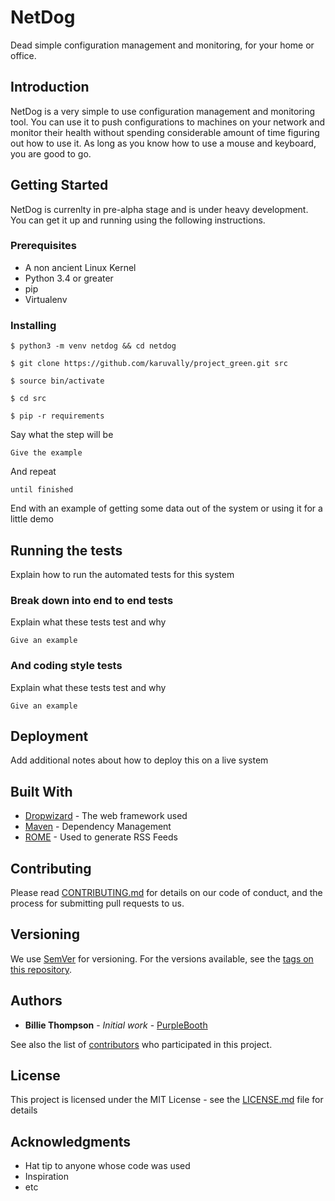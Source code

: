 # NetDog 

Dead simple configuration management and monitoring, for your home or office.

## Introduction

NetDog is a very simple to use configuration management and monitoring tool. You
can use it to push configurations to machines on your network and monitor their
health without spending considerable amount of time figuring out how to use it.
As long as you know how to use a mouse and keyboard, you are good to go.

## Getting Started

NetDog is currenlty in pre-alpha stage and is under heavy development. You can
get it up and running using the following instructions.

### Prerequisites

- A non ancient Linux Kernel
- Python 3.4 or greater 
- pip
- Virtualenv

### Installing

    $ python3 -m venv netdog && cd netdog

    $ git clone https://github.com/karuvally/project_green.git src

    $ source bin/activate

    $ cd src 

    $ pip -r requirements 

Say what the step will be

```
Give the example
```

And repeat

```
until finished
```

End with an example of getting some data out of the system or using it for a little demo

## Running the tests

Explain how to run the automated tests for this system

### Break down into end to end tests

Explain what these tests test and why

```
Give an example
```

### And coding style tests

Explain what these tests test and why

```
Give an example
```

## Deployment

Add additional notes about how to deploy this on a live system

## Built With

* [Dropwizard](http://www.dropwizard.io/1.0.2/docs/) - The web framework used
* [Maven](https://maven.apache.org/) - Dependency Management
* [ROME](https://rometools.github.io/rome/) - Used to generate RSS Feeds

## Contributing

Please read [CONTRIBUTING.md](https://gist.github.com/PurpleBooth/b24679402957c63ec426) for details on our code of conduct, and the process for submitting pull requests to us.

## Versioning

We use [SemVer](http://semver.org/) for versioning. For the versions available, see the [tags on this repository](https://github.com/your/project/tags). 

## Authors

* **Billie Thompson** - *Initial work* - [PurpleBooth](https://github.com/PurpleBooth)

See also the list of [contributors](https://github.com/your/project/contributors) who participated in this project.

## License

This project is licensed under the MIT License - see the [LICENSE.md](LICENSE.md) file for details

## Acknowledgments

* Hat tip to anyone whose code was used
* Inspiration
* etc

